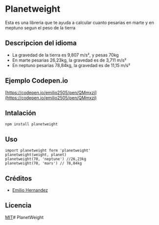 # Planetweight

Esta es una libreria que te ayuda a calcular cuanto pesarias en marte y en meptuno segun el peso de la tierra

## Descripcion del idioma

- La gravedad de la tierra es 9,807 m/s², y pesas 70kg
- En marte pesarias 26,23kg, la gravedad es de 3,711 m/s²
- En neptuno pesarias 78,84kg, la gravedad es de 11,15 m/s²
## Ejemplo Codepen.io
[https://codepen.io/emilio2505/pen/QMmxzj](https://codepen.io/emilio2505/pen/QMmxzj)
## Intalación

```
npm install planetweight
```

## Uso

```
import planetweight form 'planetweight'
planetweight(weight, planet)
planetweight(70, 'neptune') //26,23kg
planetweight(70, 'mars') // 78,84kg
```

## Créditos

- [Emilio Hernandez](https://www.linkedin.com/in/emilio-rafael-hernandez-perez-3a8bb540/)

## Licencia

[MIT](https://opensource.org/licenses/MIT)# PlanetWeight